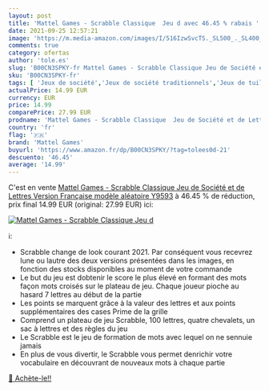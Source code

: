 ```yaml
---
layout: post
title: 'Mattel Games - Scrabble Classique  Jeu d avec 46.45 % rabais '
date: 2021-09-25 12:57:21
image: 'https://m.media-amazon.com/images/I/516IzwSvcTS._SL500_._SL400_.jpg'
comments: true
category: ofertas
author: 'tole.es'
slug: 'B00CN3SPKY-fr Mattel Games - Scrabble Classique Jeu de Société et de...'
sku: 'B00CN3SPKY-fr'
tags: [ 'Jeux de société','Jeux de société traditionnels','Jeux de tuiles','Jeux et Jouets','Jeux et jouets','mattel games', ]
actualPrice: 14.99 EUR
currency: EUR
price: 14.99
comparePrice: 27.99 EUR
prodname: 'Mattel Games - Scrabble Classique  Jeu de Société et de Lettres  Version Française   modèle aléatoire   Y9593'
country: 'fr'
flag: '🇫🇷'
brand: 'Mattel Games'
buyurl: 'https://www.amazon.fr/dp/B00CN3SPKY/?tag=tolees0d-21'
descuento: '46.45'
average: '14.99'
---
```


C'est en vente [Mattel Games - Scrabble Classique  Jeu de Société et de Lettres  Version Française   modèle aléatoire   Y9593](https://www.amazon.fr/dp/B00CN3SPKY/?tag=tolees0d-21)  à  46.45 % de réduction, prix final  14.99 EUR (original: 27.99 EUR) ici:

[![Mattel Games - Scrabble Classique  Jeu d](https://m.media-amazon.com/images/I/516IzwSvcTS._SL500_._SL400_.jpg)](https://www.amazon.fr/dp/B00CN3SPKY/?tag=tolees0d-21)

ℹ️:

- Scrabble change de look courant 2021. Par conséquent vous recevrez lune ou lautre des deux versions présentées dans les images, en fonction des stocks disponibles au moment de votre commande
- Le but du jeu est dobtenir le score le plus élevé en formant des mots façon mots croisés sur le plateau de jeu. Chaque joueur pioche au hasard 7 lettres au début de la partie
- Les points se marquent grâce à la valeur des lettres et aux points supplémentaires des cases Prime de la grille
- Comprend un plateau de jeu Scrabble, 100 lettres, quatre chevalets, un sac à lettres et des règles du jeu
- Le Scrabble est le jeu de formation de mots avec lequel on ne sennuie jamais
- En plus de vous divertir, le Scrabble vous permet denrichir votre vocabulaire en découvrant de nouveaux mots à chaque partie

[🛒 Achète-le!!](https://www.amazon.fr/dp/B00CN3SPKY/?tag=tolees0d-21)
